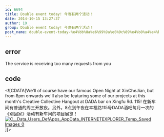 ```yaml
---
id: 6694
title: Double event today! 今晚有两个活动！
date: 2014-10-15 13:27:37
author: 10
group: Double event today! 今晚有两个活动！
post_name: double-event-today-%e4%bb%8a%e6%99%9a%e6%9c%89%e4%b8%a4%e4%b8%aa%e6%b4%bb%e5%8a%a8%ef%bc%81
---
```


## error
The service is receiving too many requests from you

## code
 <!\[CDATA\[We'll of course have our famous Open Night at XinCheJian, but from 8pm onwards we'll also be featuring some of our projects at this month's Creative Collective Hangout at DADA bar on Xingfu Rd. 115! 在新车间有普通的周三开放夜。另外，8点到午夜在幸福路115号DADA酒吧每月一次的《别回家》活动有新车间的项目展览！[![C__Data_Users_DefApps_AppData_INTERNETEXPLORER_Temp_Saved Images_0](http://xinchejian.com/wp-content/uploads/2014/10/C__Data_Users_DefApps_AppData_INTERNETEXPLORER_Temp_Saved-Images_0-212x300.jpg)](http://139.162.84.35/wp-content/uploads/2014/10/C%5F%5FData%5FUsers%5FDefApps%5FAppData%5FINTERNETEXPLORER%5FTemp%5FSaved-Images%5F0.jpg)\]\]> 
